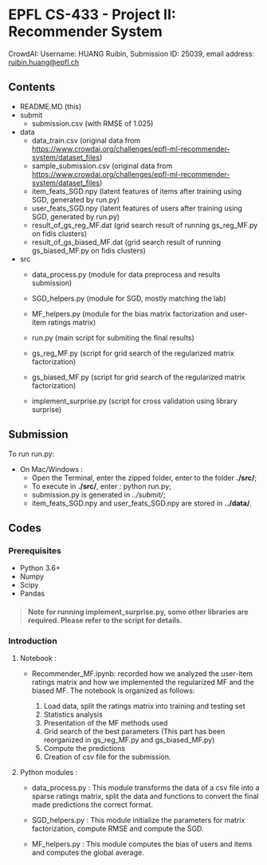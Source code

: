 # EPFL CS-433 - Project II: Recommender System

CrowdAI: Username: HUANG Ruibin, Submission ID: 25039, email address: ruibin.huang@epfl.ch

## Contents
- README.MD (this)
- submit
    - submission.csv (with RMSE of 1.025)
- data
    - data_train.csv (original data from https://www.crowdai.org/challenges/epfl-ml-recommender-system/dataset_files)
    - sample_submission.csv (original data from https://www.crowdai.org/challenges/epfl-ml-recommender-system/dataset_files)
    - item_feats_SGD.npy (latent features of items after training using SGD, generated by run.py)
    - user_feats_SGD.npy (latent features of users after training using SGD, generated by run.py)
    - result_of_gs_reg_MF.dat (grid search result of running gs_reg_MF.py on fidis clusters)
    - result_of_gs_biased_MF.dat (grid search result of running gs_biased_MF.py on fidis clusters)
- src
    - data_process.py (module for data preprocess and results submission)
    - SGD_helpers.py (module for SGD, mostly matching the lab)
    - MF_helpers.py (module for the bias matrix factorization and user-item ratings matrix)

    - run.py (main script for submiting the final results)

    - gs_reg_MF.py (script for grid search of the regularized matrix factorization)
    - gs_biased_MF.py (script for grid search of the regularized matrix factorization)
    - implement_surprise.py (script for cross validation using library surprise)

## Submission
To run run.py:
- On Mac/Windows : 
    - Open the Terminal, enter the zipped folder, enter to the folder **./src/**; 
    - To execute in  **./src/**, enter : python run.py;
    - submission.py is generated in *../submit/*;
    - item_feats_SGD.npy and user_feats_SGD.npy are stored in **../data/**.

## Codes
### Prerequisites
- Python 3.6+
- Numpy
- Scipy
- Pandas

> #### Note for running implement_surprise.py, some other libraries are required. Please refer to the script for details.

### Introduction
1. Notebook : 
    - Recommender_MF.ipynb: recorded how we analyzed the user-item ratings matrix and how we implemented the regularized MF and the biased MF. The notebook is organized as follows:

        1. Load data, split the ratings matrix into training and testing set
        2. Statistics analysis
        3. Presentation of the MF methods used
        4. Grid search of the best parameters (This part has been reorganized in gs_reg_MF.py and gs_biased_MF.py)
        5. Compute the predictions
        6. Creation of csv file for the submission.

2. Python modules :
    - data_process.py : This module transforms the data of a csv file into a sparse ratings matrix, split the data and functions to convert the final made predictions the correct format. 

    - SGD_helpers.py : This module initialize the parameters for matrix factorization, compute RMSE and compute the SGD.

    - MF_helpers.py : This module computes the bias of users and items and computes the global average.
